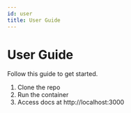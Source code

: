 ```yaml
---
id: user
title: User Guide
---
```

# User Guide

Follow this guide to get started.

1. Clone the repo
2. Run the container
3. Access docs at http://localhost:3000
